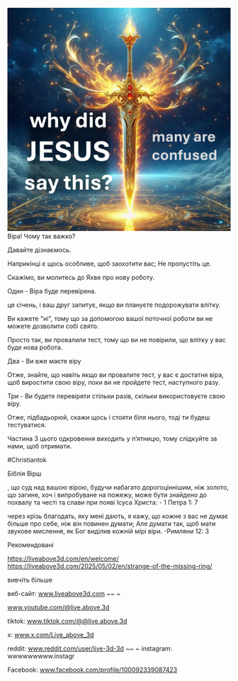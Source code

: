 ![Video cover image](../cover.jpg)
Віра! Чому так важко?

Давайте дізнаємось.

Наприкінці є щось особливе, щоб заохотити вас; Не пропустіть це.

Скажімо, ви молитесь до Яхве про нову роботу.

Один - Віра буде перевірена.

це січень, і ваш друг запитує, якщо ви плануєте подорожувати влітку.

Ви кажете "ні", тому що за допомогою вашої поточної роботи ви не можете дозволити собі свято.

Просто так, ви провалили тест, тому що ви не повірили, що влітку у вас буде нова робота.

Два - Ви вже маєте віру

Отже, знайте, що навіть якщо ви провалите тест, у вас є достатня віра, щоб виростити свою віру, поки ви не пройдете тест, наступного разу.

Три - Ви будете перевіряти стільки разів, скільки використовуєте свою віру.

Отже, підбадьорюй, скажи щось і стояти біля нього, тоді ти будеш тестуватися.

Частина 3 цього одкровення виходить у п’ятницю, тому слідкуйте за нами, щоб отримати.


#Christiantok


Біблія Вірш

, що суд над вашою вірою, будучи набагато дорогоціннішим, ніж золото, що загине, хоч і випробуване на пожежу, може бути знайдено до похвалу та честі та слави при появі Ісуса Христа: - 1 Петра 1: 7

через крізь благодать, яку мені дають, я кажу, що кожне з вас не думає більше про себе, ніж він повинен думати; Але думати так, щоб мати звукове мислення, як Бог виділив кожній мірі віри. -Римляни 12: 3


Рекомендовані

https://liveabove3d.com/en/welcome/
https://liveabove3d.com/2025/05/02/en/strange-of-the-missing-ring/


вивчіть більше

веб-сайт: www.liveabove3d.com ~~ ~

www.youtube.com/@live.above.3d

tiktok: www.tiktok.com/@@live.above.3d

x: www.x.com/Live_above_3d

reddit: www.reddit.com/user/live-3d-3d ~~ ~ instagram: wwwwwwwww.instagr

Facebook: www.facebook.com/profile/100092339087423
